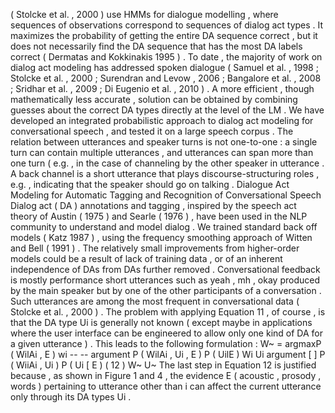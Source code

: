 ( Stolcke et al. , 2000 ) use HMMs for dialogue modelling , where sequences of observations correspond to sequences of dialog act types . 
It maximizes the probability of getting the entire DA sequence correct , but it does not necessarily find the DA sequence that has the most DA labels correct ( Dermatas and Kokkinakis 1995 ) . 
To date , the majority of work on dialog act modeling has addressed spoken dialogue ( Samuel et al. , 1998 ; Stolcke et al. , 2000 ; Surendran and Levow , 2006 ; Bangalore et al. , 2008 ; Sridhar et al. , 2009 ; Di Eugenio et al. , 2010 ) . 
A more efficient , though mathematically less accurate , solution can be obtained by combining guesses about the correct DA types directly at the level of the LM . 
We have developed an integrated probabilistic approach to dialog act modeling for conversational speech , and tested it on a large speech corpus . 
The relation between utterances and speaker turns is not one-to-one : a single turn can contain multiple utterances , and utterances can span more than one turn ( e.g. , in the case of channeling by the other speaker in utterance . 
A back channel is a short utterance that plays discourse-structuring roles , e.g. , indicating that the speaker should go on talking . 
Dialogue Act Modeling for Automatic Tagging and Recognition of Conversational Speech
Dialog act ( DA ) annotations and tagging , inspired by the speech act theory of Austin ( 1975 ) and Searle ( 1976 ) , have been used in the NLP community to understand and model dialog . 
We trained standard back off models ( Katz 1987 ) , using the frequency smoothing approach of Witten and Bell ( 1991 ) . 
The relatively small improvements from higher-order models could be a result of lack of training data , or of an inherent independence of DAs from DAs further removed . 
Conversational feedback is mostly performance short utterances such as yeah , mh , okay produced by the main speaker but by one of the other participants of a conversation . 
Such utterances are among the most frequent in conversational data ( Stolcke et al. , 2000 ) . 
The problem with applying Equation 11 , of course , is that the DA type Ui is generally not known ( except maybe in applications where the user interface can be engineered to allow only one kind of DA for a given utterance ) . 
This leads to the following formulation : W~ = argmaxP ( WilAi , E ) wi -- -- argument P ( WilAi , Ui , E ) P ( UilE ) Wi Ui argument [ ] P ( WiiAi , Ui ) P ( Ui [ E ) ( 12 ) W~ U~ The last step in Equation 12 is justified because , as shown in Figure 1 and 4 , the evidence E ( acoustic , prosody , words ) pertaining to utterance other than i can affect the current utterance only through its DA types Ui . 